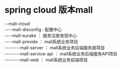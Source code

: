 # spring cloud 版本mall

--mall-cloud <br/>----mall-disconfig : 配置中心 <br/>----mall-eurake ：
服务注册发现中心 <br/>----mall-provide ： mall系统业务项目
<br/>--------mall-server ： mall系统业务后端服务层项目
<br/>--------mall-service-api ： mall系统业务后端服务API项目
<br/>--------mall-web ： mall系统业务前端项目
